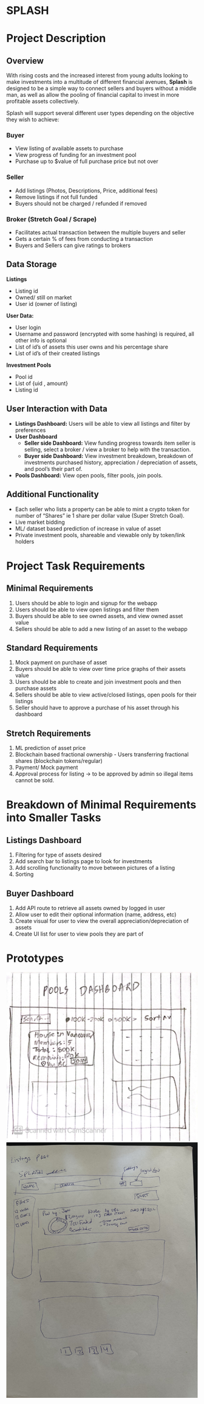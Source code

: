 # SPLASH

# Project Description

## Overview
With rising costs and the increased interest from young adults looking to make investments into a multitude of different financial avenues, **Splash** is designed to be a simple way to connect sellers and buyers without a middle man, as well as allow the pooling of financial capital to invest in more profitable assets collectively.

Splash will support several different user types depending on the objective they wish to achieve:

### Buyer
- View listing of available assets to purchase
- View progress of funding for an investment pool
- Purchase up to $value of full purchase price but not over

### Seller
- Add listings (Photos, Descriptions, Price, additional fees)
- Remove listings if not full funded
- Buyers should not be charged / refunded if removed

### Broker (Stretch Goal / Scrape)
- Facilitates actual transaction between the multiple buyers and seller
- Gets a certain % of fees from conducting a transaction
- Buyers and Sellers can give ratings to brokers

## Data Storage
**Listings**
- Listing id 
- Owned/ still on market
- User id (owner of listing)

**User Data:**
- User login
- Username and password (encrypted with some hashing) is required, all other info is optional
- List of id’s of assets this user owns and his percentage share
- List of id’s of their created listings

**Investment Pools**
- Pool id
- List of {uid , amount}
- Listing id

## User Interaction with Data
- **Listings Dashboard:** Users will be able to view all listings and filter by preferences
- **User Dashboard**
  - **Seller side Dashboard:** View funding progress towards item seller is selling, select a broker / view a broker to help with the transaction.
  - **Buyer side Dashboard:** View investment breakdown, breakdown of investments purchased history, appreciation / depreciation of assets, and pool’s their part of.
- **Pools Dashboard:** View open pools, filter pools, join pools.

## Additional Functionality
- Each seller who lists a property can be able to mint a crypto token for number of “Shares” ie 1 share per dollar value (Super Stretch Goal).
- Live market bidding
- ML/ dataset based prediction of increase in value of asset
- Private investment pools, shareable and viewable only by token/link holders

# Project Task Requirements

## Minimal Requirements
1. Users should be able to login and signup for the webapp
2. Users should be able to view open listings and filter them
3. Buyers should be able to see owned assets, and view owned asset value
4. Sellers should be able to add a new listing of an asset to the webapp

## Standard Requirements
1. Mock payment on purchase of asset
2. Buyers should be able to view over time price graphs of their assets value
3. Users should be able to create and join investment pools and then purchase assets
4. Sellers should be able to view active/closed listings, open pools for their listings
5. Seller should have to approve a purchase of his asset through his dashboard

## Stretch Requirements
1. ML prediction of asset price
2. Blockchain based fractional ownership - Users transferring fractional shares (blockchain tokens/regular)
3. Payment/ Mock payment
4. Approval process for listing -> to be approved by admin so illegal items cannot be sold.

# Breakdown of Minimal Requirements into Smaller Tasks

## Listings Dashboard
1. Filtering for type of assets desired
2. Add search bar to listings page to look for investments
3. Add scrolling functionality to move between pictures of a listing
4. Sorting

## Buyer Dashboard
1. Add API route to retrieve all assets owned by logged in user
2. Allow user to edit their optional information (name, address, etc)
3. Create visual for user to view the overall appreciation/depreciation of assets
4. Create UI list for user to view pools they are part of

# Prototypes

![Example Image](pools_dashboard.JPG)
![Example Image2](Listings_Page.jpg)

